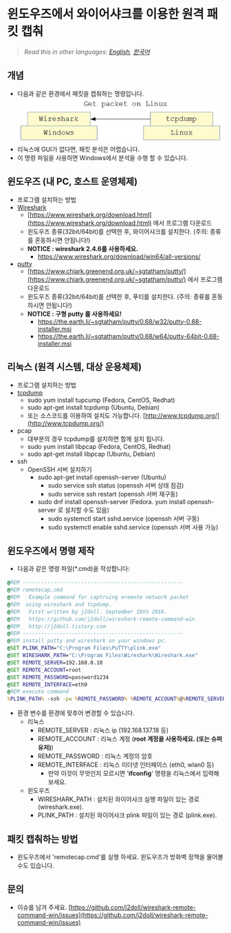 # 윈도우즈에서 와이어샤크를 이용한 원격 패킷 캡춰

> *Read this in other languages: [English](README.md), [한국어](README.ko.md)*

## 개념

- 다음과 같은 환경에서 패킷을 캡춰하는 명령입니다.
![](markdown.data/concept.jpg)
- 리눅스에 GUI가 없다면, 패킷 분석은 어렵습니다.
- 이 명령 파일을 사용하면 Windows에서 분석을 수행 할 수 있습니다.

## 윈도우즈 (내 PC, 호스트 운영체제)

- 프로그램 설치하는 방법
- [Wireshark](https://www.wireshark.org)
	- [https://www.wireshark.org/download.html](https://www.wireshark.org/download.html) 에서 프로그램 다운로드
	- 윈도우즈 종류(32bit/64bit)를 선택한 후, 와이어샤크를 설치한다. (주의: 종류를 혼동하시면 안됩니다!)
	- **NOTICE : wireshark 2.4.6를 사용하세요.**
	   - https://www.wireshark.org/download/win64/all-versions/
- [putty](https://www.putty.org/)
	- [https://www.chiark.greenend.org.uk/~sgtatham/putty/](https://www.chiark.greenend.org.uk/~sgtatham/putty/) 에서 프로그램 다운로드
	- 윈도우즈 종류(32bit/64bit)를 선택한 후, 푸티를 설치한다. (주의: 종류를 혼동하시면 안됩니다!)
	- **NOTICE : 구형 putty 를 사용하세요!**
	   - https://the.earth.li/~sgtatham/putty/0.68/w32/putty-0.68-installer.msi
	   - https://the.earth.li/~sgtatham/putty/0.68/w64/putty-64bit-0.68-installer.msi	

## 리눅스 (원격 시스템, 대상 운용체제)

- 프로그램 설치하는 방법
- [tcpdump](http://www.tcpdump.org/)
	- sudo yum install tupcump (Fedora, CentOS, Redhat)
	- sudo apt-get install tcpdump (Ubuntu, Debian)
	- 또는 소스코드를 이용하여 설치도 가능합니다. [http://www.tcpdump.org/](http://www.tcpdump.org/)
- pcap
	- 대부분의 경우 tcpdump를 설치하면 함께 설치 됩니다.
	- sudo yum install libpcap (Fedora, CentOS, Redhat)
	- sudo apt-get install libpcap (Ubuntu, Debian)
- ssh
	- OpenSSH 서버 설치하기
		- sudo apt-get install openssh-server (Ubuntu)
			- sudo service ssh status (openssh 서버 상태 점검)
			- sudo service ssh restart (openssh 서버 재구동)
		- sudo dnf install openssh-server (Fedora. yum install openssh-server 로 설치할 수도 있음)
			- sudo systemctl start sshd.service (openssh 서버 구동)
			- sudo systemctl enable sshd.service (openssh 서버 사용 가능)

## 윈도우즈에서 명령 제작

- 다음과 같은 명령 파일(*.cmd)을 작성합니다:

```cmd
@REM ----------------------------------------------------
@REM remotecap.cmd
@REM   Example command for captruing eremote network packet
@REM  using wireshark and tcpdump.
@REM   First written by j2doll. September 10th 2016.
@REM   https://github.com/j2doll/wireshark-remote-command-win
@REM   http://j2doll.tistory.com
@REM ----------------------------------------------------
@REM install putty and wireshark on your windows pc.
@SET PLINK_PATH="C:\Program Files\PuTTY\plink.exe"
@SET WIRESHARK_PATH="C:\Program Files\Wireshark\Wireshark.exe"
@SET REMOTE_SERVER=192.168.0.10
@SET REMOTE_ACCOUNT=root
@SET REMOTE_PASSWORD=password1234
@SET REMOTE_INTERFACE=eth0
@REM execute command
%PLINK_PATH% -ssh -pw %REMOTE_PASSWORD% %REMOTE_ACCOUNT%@%REMOTE_SERVER% "tcpdump -s0 -U -w - -i %REMOTE_INTERFACE% not port 22" | %WIRESHARK_PATH% -i - -k
```

- 환경 변수를 환경에 맞추어 변경할 수 있습니다.
	- 리눅스
		- REMOTE_SERVER : 리눅스 ip (192.168.137.18 등)
		- REMOTE_ACCOUNT : 리눅스 계정 (**root 계정을 사용하세요. (또는 슈퍼유저)**)
		- REMOTE_PASSWORD : 리눅스 계정의 암호
		- REMOTE_INTERFACE : 리눅스 이더넷 인터페이스 (eth0, wlan0 등)
			- 만약 이것이 무엇인지 모르시면 '<b>ifconfig</b>' 명령을 리눅스에서 입력해 보세요.
	- 윈도우즈
		- WIRESHARK_PATH : 설치된 와이어샤크 실행 파일이 있는 경로 (wireshark.exe).
		- PLINK_PATH : 설치된 와이어샤크 plink 파일이 있는 경로 (plink.exe).

## 패킷 캡춰하는 방법

- 윈도우즈에서 'remotecap.cmd'를 실행 하세요. 윈도우즈가 방화벽 정책을 물어볼 수도 있습니다.

## 문의

* 이슈를 남겨 주세요. [https://github.com/j2doll/wireshark-remote-command-win/issues](https://github.com/j2doll/wireshark-remote-command-win/issues)
